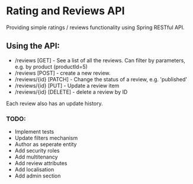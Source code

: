 # Rating and Reviews API
Providing simple ratings / reviews functionality using Spring RESTful API.

## Using the API:
- /reviews [GET] - See a list of all the reviews. Can filter by parameters, e.g. by product (productId=5)
- /reviews [POST] - create a new review.
- /reviews/{id} [PATCH] - Change the status of a review, e.g. 'published'
- /reviews/{id} [PUT] - Update a review item
- /reviews/{id} [DELETE] - delete a review by ID

Each review also has an update history.

### TODO:
- Implement tests
- Update filters mechanism
- Author as seperate entity
- Add security roles
- Add multitenancy
- Add review attributes
- Add localisation
- Add admin section